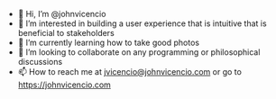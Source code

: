 - 👋 Hi, I’m @johnvicencio
- 👀 I’m interested in building a user experience that is intuitive that is beneficial to stakeholders
- 🌱 I’m currently learning how to take good photos
- 💞️ I’m looking to collaborate on any programming or philosophical discussions
- 📫 How to reach me at jvicencio@johnvicencio.com or go to https://johnvicencio.com

<!---
johnvicencio/johnvicencio is a ✨ special ✨ repository because its `README.md` (this file) appears on your GitHub profile.
You can click the Preview link to take a look at your changes.
--->
